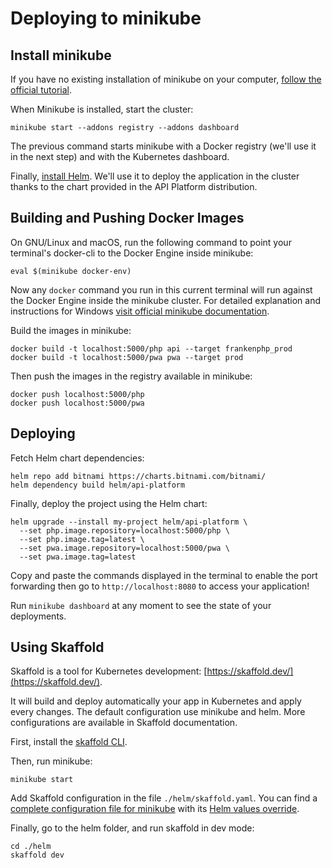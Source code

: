 # Deploying to minikube

## Install minikube

If you have no existing installation of minikube on your computer, [follow the official tutorial](https://minikube.sigs.k8s.io/docs/start/).

When Minikube is installed, start the cluster:

```console
minikube start --addons registry --addons dashboard
```

The previous command starts minikube with a Docker registry (we'll use it in the next step) and with the Kubernetes dashboard.

Finally, [install Helm](https://helm.sh/docs/intro/install/). We'll use it to deploy the application in the cluster thanks to the chart provided in the API Platform distribution.

## Building and Pushing Docker Images

On GNU/Linux and macOS, run the following command to point your terminal's docker-cli to the Docker Engine inside minikube:

```console
eval $(minikube docker-env)
```

Now any `docker` command you run in this current terminal will run against the Docker Engine inside the minikube cluster. For detailed explanation and instructions for Windows [visit official minikube documentation](https://minikube.sigs.k8s.io/docs/handbook/pushing/#1-pushing-directly-to-the-in-cluster-docker-daemon-docker-env).

Build the images in minikube:

```console
docker build -t localhost:5000/php api --target frankenphp_prod
docker build -t localhost:5000/pwa pwa --target prod
```

Then push the images in the registry available in minikube:

```console
docker push localhost:5000/php
docker push localhost:5000/pwa
```

## Deploying

Fetch Helm chart dependencies:

```console
helm repo add bitnami https://charts.bitnami.com/bitnami/
helm dependency build helm/api-platform
```

Finally, deploy the project using the Helm chart:

```console
helm upgrade --install my-project helm/api-platform \
  --set php.image.repository=localhost:5000/php \
  --set php.image.tag=latest \
  --set pwa.image.repository=localhost:5000/pwa \
  --set pwa.image.tag=latest
```

Copy and paste the commands displayed in the terminal to enable the port forwarding then go to `http://localhost:8080` to access your application!

Run `minikube dashboard` at any moment to see the state of your deployments.

## Using Skaffold

Skaffold is a tool for Kubernetes development: [https://skaffold.dev/](https://skaffold.dev/).

It will build and deploy automatically your app in Kubernetes and apply every changes. The default configuration use minikube and helm. More configurations are available in Skaffold documentation.

First, install the [skaffold CLI](https://skaffold.dev/docs/install/#standalone-binary).

Then, run minikube:

```console
minikube start
```

Add Skaffold configuration in the file `./helm/skaffold.yaml`. You can find a [complete configuration file for minikube](https://github.com/api-platform/api-platform/blob/main/helm/skaffold.yaml) with its [Helm values override](https://github.com/api-platform/api-platform/blob/main/helm/skaffold-values.yaml).

Finally, go to the helm folder, and run skaffold in dev mode:

```console
cd ./helm
skaffold dev
```
